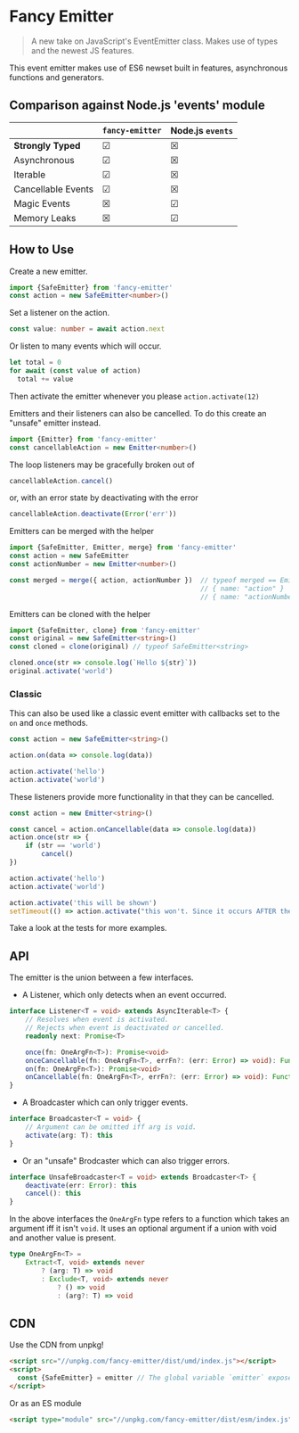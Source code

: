 # Fancy Emitter

> A new take on JavaScript's EventEmitter class. Makes use of types and the newest JS features.

This event emitter makes use of ES6 newset built in features, asynchronous functions and generators.

## Comparison against Node.js 'events' module

| | `fancy-emitter` | Node.js `events`
|-|-----------------|-----------------
| **Strongly Typed** | ☑ | ☒
| Asynchronous | ☑ | ☒
| Iterable | ☑ | ☒
| Cancellable Events | ☑ | ☒
| Magic Events | ☒ | ☑
| Memory Leaks | ☒ | ☑

## How to Use

Create a new emitter.

```typescript
import {SafeEmitter} from 'fancy-emitter'
const action = new SafeEmitter<number>()
```

Set a listener on the action.

```typescript
const value: number = await action.next
```

Or listen to many events which will occur.

```typescript
let total = 0
for await (const value of action)
  total += value
```

Then activate the emitter whenever you please `action.activate(12)`

Emitters and their listeners can also be cancelled.
To do this create an "unsafe" emitter instead.

```typescript
import {Emitter} from 'fancy-emitter'
const cancellableAction = new Emitter<number>()
```

The loop listeners may be gracefully broken out of

```typescript
cancellableAction.cancel()
```

or, with an error state by deactivating with the error

```typescript
cancellableAction.deactivate(Error('err'))
```

Emitters can be merged with the helper

```typescript
import {SafeEmitter, Emitter, merge} from 'fancy-emitter'
const action = new SafeEmitter
const actionNumber = new Emitter<number>()

const merged = merge({ action, actionNumber })  // typeof merged == Emitter<
                                                // { name: "action" } |
                                                // { name: "actionNumber", value: number } >
```

Emitters can be cloned with the helper

```typescript
import {SafeEmitter, clone} from 'fancy-emitter'
const original = new SafeEmitter<string>()
const cloned = clone(original) // typeof SafeEmitter<string>

cloned.once(str => console.log(`Hello ${str}`))
original.activate('world')
```

### Classic

This can also be used like a classic event emitter with callbacks set to the `on` and `once` methods.

```typescript
const action = new SafeEmitter<string>()

action.on(data => console.log(data))

action.activate('hello')
action.activate('world')
```

These listeners provide more functionality in that they can be cancelled.

```typescript
const action = new Emitter<string>()

const cancel = action.onCancellable(data => console.log(data))
action.once(str => {
    if (str == 'world')
        cancel()
})

action.activate('hello')
action.activate('world')

action.activate('this will be shown')
setTimeout(() => action.activate("this won't. Since it occurs AFTER the cancel has time to propagate"))
```

Take a look at the tests for more examples.

## API

The emitter is the union between a few interfaces.

+ A Listener, which only detects when an event occurred.

```typescript
interface Listener<T = void> extends AsyncIterable<T> {
    // Resolves when event is activated.
    // Rejects when event is deactivated or cancelled.
    readonly next: Promise<T>

    once(fn: OneArgFn<T>): Promise<void>
    onceCancellable(fn: OneArgFn<T>, errFn?: (err: Error) => void): Function
    on(fn: OneArgFn<T>): Promise<void>
    onCancellable(fn: OneArgFn<T>, errFn?: (err: Error) => void): Function
}
```

+ A Broadcaster which can only trigger events.

```typescript
interface Broadcaster<T = void> {
    // Argument can be omitted iff arg is void.
    activate(arg: T): this
}
```

+ Or an "unsafe" Brodcaster which can also trigger errors.

```typescript
interface UnsafeBroadcaster<T = void> extends Broadcaster<T> {
    deactivate(err: Error): this
    cancel(): this
}
```

In the above interfaces the `OneArgFn` type refers to a function which takes an argument iff it isn't `void`.
It uses an optional argument if a union with void and another value is present.

```typescript
type OneArgFn<T> =
    Extract<T, void> extends never
        ? (arg: T) => void
        : Exclude<T, void> extends never
            ? () => void
            : (arg?: T) => void
```

## CDN

Use the CDN from unpkg!

```html
<script src="//unpkg.com/fancy-emitter/dist/umd/index.js"></script>
<script>
  const {SafeEmitter} = emitter // The global variable `emitter` exposes the entire package.
</script>
```

Or as an ES module

```html
<script type="module" src="//unpkg.com/fancy-emitter/dist/esm/index.js"></script>
```
